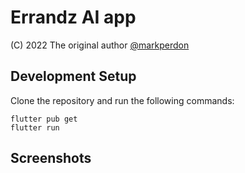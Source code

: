 # Errandz AI app

(C) 2022 The original author  [@markperdon](https://github.com/markperdon/)

## Development Setup
Clone the repository and run the following commands:
```
flutter pub get
flutter run
```


## Screenshots

## 
